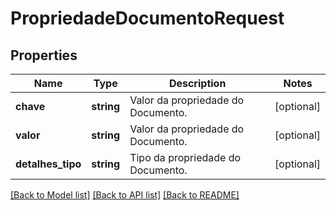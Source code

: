 # PropriedadeDocumentoRequest

## Properties
Name | Type | Description | Notes
------------ | ------------- | ------------- | -------------
**chave** | **string** | Valor da propriedade do Documento. | [optional] 
**valor** | **string** | Valor da propriedade do Documento. | [optional] 
**detalhes_tipo** | **string** | Tipo da propriedade do Documento. | [optional] 

[[Back to Model list]](../README.md#documentation-for-models) [[Back to API list]](../README.md#documentation-for-api-endpoints) [[Back to README]](../README.md)


